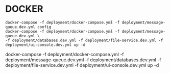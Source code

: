 # DOCKER
````shell
docker-compose -f deployment/docker-compose.yml -f deployment/message-queue.dev.yml config
docker-compose -f deployment/docker-compose.yml -f deployment/message-queue.dev.yml \
-f deployment/databases.dev.yml -f deployment/file-service.dev.yml -f deployment/ui-console.dev.yml up -d
````
docker-compose -f deployment/docker-compose.yml -f deployment/message-queue.dev.yml -f deployment/databases.dev.yml -f deployment/file-service.dev.yml -f deployment/ui-console.dev.yml up -d